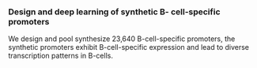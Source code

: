 ### Design and deep learning of synthetic B- cell-specific promoters

We design and pool synthesize 23,640 B-cell-specific promoters, the synthetic promoters exhibit B-cell-specific expression and lead to diverse transcription patterns in B-cells.